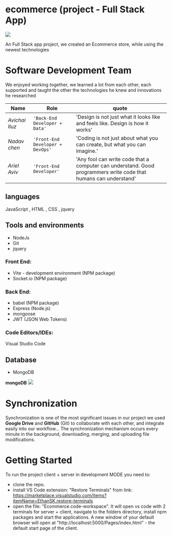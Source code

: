 # ecommerce (project - Full Stack App)

![](client/public/logo-addbg-preview.png)

An Full Stack app project, we created an Ecommerce store, while using the newest technologies

# Software Development Team

We enjoyed working together, we learned a lot from each other, each supported and taught the other the technologies he knew and innovations he researched

| Name           | Role                             | quote                                                                     |
| -------------- | -------------------------------- | ------------------------------------------------------------------------- |
| _Avichai Iluz_ | `'Back-End Developer + Data'`    | 'Design is not just what it looks like and feels like. Design is how it works'   |
| _Nadav chen_   | `'Front-End Developer + DevOps'` | 'Coding is not just about what you can create, but what you can imagine.' |
| _Ariel Aviv_   | `'Front-End Developer'`          | 'Any fool can write code that a computer can understand. Good programmers write code that humans can understand'      |


## languages
JavaScript , HTML , CSS , jquery

## Tools and environments
- NodeJs
- Git
- jquery

### Front End:
- Vite - development environment (NPM package)
- Socket.io (NPM package)

### Back End:
- babel (NPM package)
- Express (Node.js)
- mongoose
- JWT (JSON Web Tokens)

### Code Editors/IDEs:
Visual Studio Code

## Database
- MongoDB

**mongoDB**
![](https://www.pngall.com/wp-content/uploads/13/Mongodb-PNG-Image-HD.png)

# Synchronization

Synchronization is one of the most significant issues in our project we used **Google Drive** and **GitHub** (Git) to collaborate with each other, and integrate easily into our workflow... The synchronization mechanism occurs every minute in the background, downloading, merging, and uploading file modifications.

# Getting Started

To run the project client + server in development MODE you need to:
- clone the repo.
- install VS Code extension: "Restore Terminals" from link: https://marketplace.visualstudio.com/items?itemName=EthanSK.restore-terminals
- open the file: "Ecommerce.code-workspace". It will open vs code with 2 terminals for server + client, navigate to the folders directory, install npm packages and start the applications. A new window of your default browser will open at "http://localhost:5000/Pages/index.html" - the default start page of the client.
